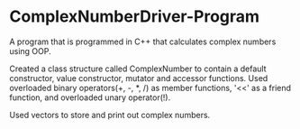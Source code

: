 # ComplexNumberDriver-Program

A program that is programmed in C++ that calculates complex numbers using OOP.

Created a class structure called ComplexNumber to contain a default constructor, value constructor, mutator and accessor functions.
Used overloaded binary operators(+, -, *, /) as member functions, '<<' as a friend function, and overloaded unary operator(!). 

Used vectors to store and print out complex numbers.
